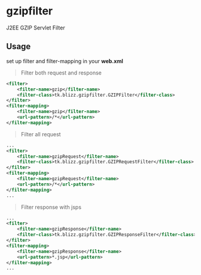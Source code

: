 # gzipfilter

J2EE GZIP Servlet Filter

## Usage
set up filter and filter-mapping in your __web.xml__

> Filter both request and response
```xml
<filter>
	<filter-name>gzip</filter-name>
	<filter-class>tk.blizz.gzipfilter.GZIPFilter</filter-class>
</filter>
<filter-mapping>
	<filter-name>gzip</filter-name>
	<url-pattern>/*</url-pattern>
</filter-mapping>
```

> Filter all request
```xml
...
<filter>
	<filter-name>gzipRequest</filter-name>
	<filter-class>tk.blizz.gzipfilter.GZIPRequestFilter</filter-class>
</filter>
<filter-mapping>
	<filter-name>gzipRequest</filter-name>
	<url-pattern>/*</url-pattern>
</filter-mapping>
...
```

> Filter response with jsps
```xml
...
<filter>
	<filter-name>gzipResponse</filter-name>
	<filter-class>tk.blizz.gzipfilter.GZIPResponseFilter</filter-class>
</filter>
<filter-mapping>
	<filter-name>gzipResponse</filter-name>
	<url-pattern>*.jsp</url-pattern>
</filter-mapping>
...
```

